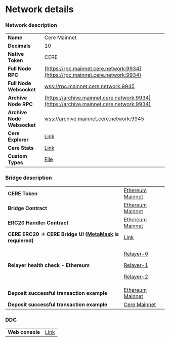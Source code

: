 # Network details

### Network description

|                            |                                                                                                                        |
| -------------------------- | ---------------------------------------------------------------------------------------------------------------------- |
| **Name**                   | Cere Mainnet                                                                                                           |
| **Decimals**               | 10                                                                                                                     |
| **Native Token**           | CERE                                                                                                                   |
| **Full Node RPC**          | [https://rpc.mainnet.cere.network:9934](https://rpc.mainnet.cere.network:9934)                                         |
| **Full Node Websocket**    | [wss://rpc.mainnet.cere.network:9945](wss://rpc.mainnet.cere.network:9945)                                             |
| **Archive Node RPC**       | [https://archive.mainnet.cere.network:9934](https://archive.mainnet.cere.network:9934)                                 |
| **Archive Node Websocket** | [wss://archive.mainnet.cere.network:9945](wss://archive.mainnet.cere.network:9945)                                     |
| **Cere Explorer**          | [Link](https://explorer.cere.network/)                                                                                 |
| **Cere Stats**             | [Link](https://stats.cere.network/)                                                                                    |
| **Custom Types**           | [File](https://raw.githubusercontent.com/Cerebellum-Network/cerestats/dev-cere/backend/types/cere\_custom\_types.json) |

### Bridge description

|                                                                                          |                                                                                                                                                                                                                          |
| ---------------------------------------------------------------------------------------- | ------------------------------------------------------------------------------------------------------------------------------------------------------------------------------------------------------------------------ |
| **CERE Token**                                                                           | [Ethereum Mainnet](https://etherscan.io/address/0x2da719db753dfa10a62e140f436e1d67f2ddb0d6)                                                                                                                              |
| **Bridge Contract**                                                                      | [Ethereum Mainnet](https://etherscan.io/address/0xCaF65AB2eC9B39403966991eb34B1e8B9E44C041)                                                                                                                              |
| **ERC20 Handler Contract**                                                               | [Ethereum Mainnet](https://etherscan.io/address/0x8fe028Eb002bbc3ec45c5dF8acfFf67eC95B6f88)                                                                                                                              |
| **CERE ERC20 -> CERE Bridge UI (**[**MetaMask**](https://metamask.io/) **is requiered)** | [Link](https://bridge.cere.network/)                                                                                                                                                                                     |
| **Relayer health check - Ethereum**                                                      | <p><a href="https://relayer-0.cere.network/health/eth">Relayer-0</a></p><p><a href="https://relayer-1.cere.network/health/eth">Relayer-1</a></p><p><a href="https://relayer-2.cere.network/health/eth">Relayer-2</a></p> |
| **Deposit successful transaction example**                                               | [Ethereum Mainnet](https://etherscan.io/tx/0x664b094d027833f9441dd6b3d35db9698b41b5d42fe86b894dc4a09df4829118)                                                                                                           |
| **Deposit successful transaction example**                                               | [Cere Mainnet](https://block-viewer.cere.network/?rpc=wss%3A%2F%2Farchive.mainnet.cere.network%3A9945#/explorer/query/0x52b85e1e5bd101b8b1f39949d0046a5c4ff298fbaf8704503122ea65b62135ed)                                |

### DDC

|                 |                                     |
| --------------- | ----------------------------------- |
| **Web console** | [Link](https://ddc.cere.network/#/) |
